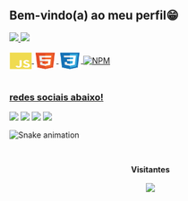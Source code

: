 ## Bem-vindo(a) ao meu perfil😁

 <div>
  <a href="https://github.com/Tallys-Antonio">
  <img height="180em" src="https://github-readme-stats.vercel.app/api?username=Tallys-Antonio&show_icons=true&theme=tokyonight&include_all_commits=true&count_private=true"/>
  <img height="180em" src="https://github-readme-stats.vercel.app/api/top-langs/?username=Tallys-Antonio&layout=compact&langs_count=6&theme=tokyonight"/>
</div>
<div style="display: inline_block"><br>
  <img align="center" alt="Js" height="30" width="40" src="https://raw.githubusercontent.com/devicons/devicon/master/icons/javascript/javascript-plain.svg">
  <img align="center" alt="HTML" height="30" width="40" src="https://raw.githubusercontent.com/devicons/devicon/master/icons/html5/html5-original.svg">
  <img align="center" alt="CSS" height="30" width="40" src="https://raw.githubusercontent.com/devicons/devicon/master/icons/css3/css3-original.svg">
 <img align="center" alt="NPM" height="30" width="40" src="https://camo.githubusercontent.com/adb5a4ad9ef6595b2588c371f02296da3cb3533f4a7387a19f0818501e75f2ea/68747470733a2f2f63646e2e6a7364656c6976722e6e65742f67682f64657669636f6e732f64657669636f6e2f69636f6e732f6e706d2f6e706d2d6f726967696e616c2d776f72646d61726b2e737667">
</div>
 
 <br>
 
  ### redes sociais abaixo!
 
<div> 
  <a href="https://www.instagram.com/tallysantonio/" target="_blank"><img src="https://img.shields.io/badge/-Instagram-%23E4405F?style=for-the-badge&logo=instagram&logoColor=white" target="_blank"></a>
 <a href="" target="_blank"><img src="https://img.shields.io/badge/Discord-7289DA?style=for-the-badge&logo=discord&logoColor=white" target="_blank"></a> 
  <a href="mailto:tallysantonio@gmail.com"><img src="https://img.shields.io/badge/-Gmail-%23333?style=for-the-badge&logo=gmail&logoColor=white" target="_blank"></a>
  <a href="https://www.linkedin.com/in/tallys-antonio-1097bb274/" target="_blank"><img src="https://img.shields.io/badge/-LinkedIn-%230077B5?style=for-the-badge&logo=linkedin&logoColor=white" target="_blank"></a> 
 
  ![Snake animation](https://github.com/Tallys-Antonio/Tallys-Antonio/blob/output/github-contribution-grid-snake.svg)

</div>
 
<div align="center">
 <br>
 <p align="centre"><b>Visitantes</b></p>
 <p align="center"><img align="center" src="https://profile-counter.glitch.me/{Tallys-Antonio}/count.svg" /></p>
 <br>
</div>

